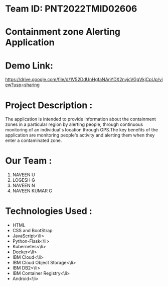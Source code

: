 # Team ID: PNT2022TMID02606
# Containment zone Alerting Application

# Demo Link: </br>
https://drive.google.com/file/d/1V52DdUnHgfaNAnYDX2nvjcVGgVkjCpUp/view?usp=sharing
  
# Project Description :
The application is intended to provide information about the containment zones in a particular region by alerting people, through continuous monitoring of an individual's location through GPS.The key benefits of the application are monitoring people's activity and alerting them when they enter a contaminated zone.

# Our Team :
1. NAVEEN U
2. LOGESH G
3. NAVEEN N
4. NAVEEN KUMAR G

# Technologies Used :
<ul>
<li>HTML
<li>CSS and BootStrap
<li>JavaScript<\li>
<li>Python-Flask<\li>
<li>Kubernetes<\li>
<li>Docker<\li>
<li>IBM Cloud<\li>
<li>IBM Cloud Object Storage<\li>
<li>IBM DB2<\li>
<li>IBM Container Registry<\li>
<li>Android<\li>
</ul>
